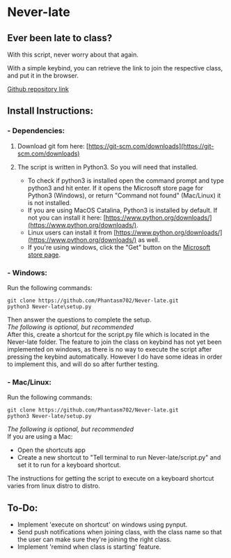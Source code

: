 # Never-late

## Ever been late to class?  
With this script, never worry about that again.  

With a simple keybind, you can retrieve the link to join the respective class, and put it in the browser.  

[Github repository link](https://github.com/Phantasm702/Never-late)  

## Install Instructions:  
### - Dependencies:  
1. Download git fom here: [https://git-scm.com/downloads](https://git-scm.com/downloads)  
2. The script is written in Python3. So you will need that installed.  

    - To check if python3 is installed open the command prompt and type python3 and hit enter. If it opens the Microsoft store page for Python3 (Windows), or return "Command not found" (Mac/Linux) it is not installed.  
    - If you are using MacOS Catalina, Python3 is installed by default. If not you can install it here: [https://www.python.org/downloads/](https://www.python.org/downloads/).  
    - Linux users can install it from [https://www.python.org/downloads/](https://www.python.org/downloads/) as well.  
    - If you're using windows, click the "Get" button on the [Microsoft store page](https://www.microsoft.com/en-in/p/python-39/9p7qfqmjrfp7?activetab=pivot:overviewtab).  

### - Windows:
Run the following commands:
```
git clone https://github.com/Phantasm702/Never-late.git
python3 Never-late\setup.py 
```
Then answer the questions to complete the setup.  
*The following is optional, but recommended*  
After this, create a shortcut for the script.py file which is located in the Never-late folder.
The feature to join the class on keybind has not yet been implemented on windows, as there is no way to execute the script after pressing the keybind automatically.
However I do have some ideas in order to implement this, and will do so after further testing.

### - Mac/Linux:
Run the following commands:
```
git clone https://github.com/Phantasm702/Never-late.git
python3 Never-late/setup.py
```
*The following is optional, but recommended*  
If you are using a Mac:
- Open the shortcuts app
- Create a new shortcut to "Tell terminal to run Never-late/script.py" and set it to run for a keyboard shortcut.

The instructions for getting the script to execute on a keyboard shortcut varies from linux distro to distro.


## To-Do:
- Implement 'execute on shortcut' on windows using pynput.  
- Send push notifications when joining class, with the class name so that the user can make sure they're joining the right class.  
- Implement 'remind when class is starting' feature.  
